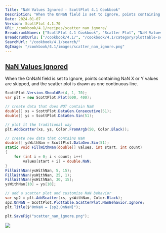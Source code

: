 ```yaml
---
Title: "NaN Values Ignored - ScottPlot 4.1 Cookbook"
Description: "When the OnNaN field is set to Ignore, points containing NaN X or Y values are skipped, and the scatter plot is drawn as one continuous line."
Date: 2024-01-07
Version: ScottPlot 4.1.70
URL: /cookbook/4.1/recipes/scatter_nan_ignore/
BreadcrumbNames: ["ScottPlot 4.1 Cookbook", "Scatter Plot", "NaN Values Ignored"]
BreadcrumbUrls: ["/cookbook/4.1/", "/cookbook/4.1/category/plottable-scatter-plot", "/cookbook/4.1/recipes/scatter_nan_ignore/"]
SearchUrl: "/cookbook/4.1/search/"
OgImage: "/cookbook/4.1/images/scatter_nan_ignore.png"
---
```


<h2><a id='nan-values-ignored' href='/cookbook/4.1/recipes/scatter_nan_ignore/'>NaN Values Ignored</a></h2>

When the OnNaN field is set to Ignore, points containing NaN X or Y values are skipped, and the scatter plot is drawn as one continuous line.

```cs
ScottPlot.Version.ShouldBe(4, 1, 70);
var plt = new ScottPlot.Plot(600, 400);

// create data that does NOT contain NaN
double[] xs = ScottPlot.DataGen.Consecutive(51);
double[] ys = ScottPlot.DataGen.Sin(51);

// plot it the traditional way
plt.AddScatter(xs, ys, Color.FromArgb(50, Color.Black));

// create new data that contains NaN
double[] ysWithNan = ScottPlot.DataGen.Sin(51);
static void FillWithNan(double[] values, int start, int count)
{
    for (int i = 0; i < count; i++)
        values[start + i] = double.NaN;
}
FillWithNan(ysWithNan, 5, 15);
FillWithNan(ysWithNan, 25, 1);
FillWithNan(ysWithNan, 30, 15);
ysWithNan[10] = ys[10];

// add a scatter plot and customize NaN behavior
var sp2 = plt.AddScatter(xs, ysWithNan, Color.Black);
sp2.OnNaN = ScottPlot.Plottable.ScatterPlot.NanBehavior.Ignore;
plt.Title($"OnNaN = {sp2.OnNaN}");

plt.SaveFig("scatter_nan_ignore.png");
```

<img src='../../images/scatter_nan_ignore.png' class='d-block mx-auto my-5' />


